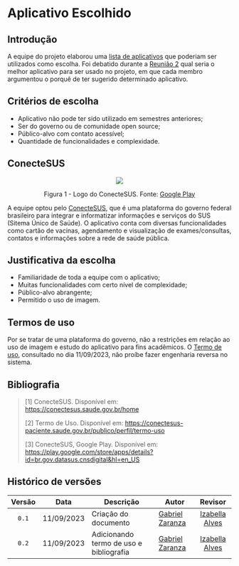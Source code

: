 # Aplicativo Escolhido

## Introdução

A equipe do projeto elaborou uma [lista de aplicativos](https://github.com/Requisitos-de-Software/2023.2-ConecteSUS/blob/main/docs/planejamento%20do%20projeto/lista-apps-avaliados.md) que poderiam ser utilizados como escolha. Foi debatido durante a [Reunião 2](https://github.com/Requisitos-de-Software/2023.2-ConecteSUS/blob/main/docs/atas/Reunião%202%20-%2005.09.2023.md) qual seria o melhor aplicativo para ser usado no projeto, em que cada membro argumentou o porquê de ter sugerido determinado aplicativo.
## Critérios de escolha
  - Aplicativo não pode ter sido utilizado em semestres anteriores;
  - Ser do governo ou de comunidade open source;
  - Público-alvo com contato acessível;
  - Quantidade de funcionalidades e complexidade.
 
## ConecteSUS
<div align="center">
<img src="https://github.com/Requisitos-de-Software/2023.2-ConecteSUS/blob/main/docs/imagens/ícone_conecteSUS.png">
  
Figura 1 - Logo do ConecteSUS. Fonte: [Google Play](https://play.google.com/store/apps/details?id=br.gov.datasus.cnsdigital&hl=en_US)
</div>


A equipe optou pelo [ConecteSUS](https://play.google.com/store/apps/details?id=br.gov.datasus.cnsdigital&hl=pt_BR&gl=US), que é uma plataforma do governo federal brasileiro para integrar e informatizar informações e serviços do SUS (Sitema Único de Saúde). O aplicativo conta com diversas funcionalidades como cartão de vacinas, agendamento e visualização de exames/consultas, contatos e informações sobre a rede de saúde pública.

## Justificativa da escolha 
 - Familiaridade de toda a equipe com o aplicativo;
 - Muitas funcionalidades com certo nível de complexidade;
 - Público-alvo abrangente;
 - Permitido o uso de imagem.
 
 
## Termos de uso

Por se tratar de uma plataforma do governo, não a restrições em relação ao uso de imagem e estudo do aplicativo para fins acadêmicos. O [Termo de uso](https://github.com/Requisitos-de-Software/2023.2-ConecteSUS/blob/main/docs/imagens/Termo_de_Uso_ConecteSUS(11.09.23).pdf), consultado no dia 11/09/2023, não proíbe fazer engenharia reversa no sistema. 

## Bibliografia

> [1] ConecteSUS. Disponível em: https://conectesus.saude.gov.br/home
>
> [2] Termo de Uso. Disponível em: https://conectesus-paciente.saude.gov.br/publico/perfil/termo-uso
>
> [3] ConecteSUS, Google Play. Disponível em: https://play.google.com/store/apps/details?id=br.gov.datasus.cnsdigital&hl=en_US

##  Histórico de versões
|Versão|Data|Descrição|Autor|Revisor|
|:----:|----|---------|-----|:-------:|
|`0.1`|11/09/2023|Criação do documento|[Gabriel Zaranza](https://github.com/GZaranza) |[Izabella Alves](https://github.com/izabellaalves)|
|`0.2`|11/09/2023|Adicionando termo de uso e bibliografia|[Gabriel Zaranza](https://github.com/GZaranza) |[Izabella Alves](https://github.com/izabellaalves)|

